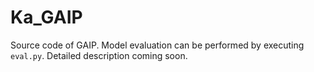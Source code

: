 # Ka_GAIP

Source code of GAIP.
Model evaluation can be performed by executing `eval.py`.
Detailed description coming soon.

